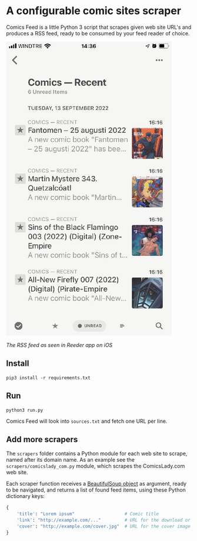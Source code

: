 # A configurable comic sites scraper

Comics Feed is a little Python 3 script that scrapes given web site URL's and produces a RSS feed, ready to be consumed by your feed reader of choice.

![Screenshot](./screenshot.jpg)

_The RSS feed as seen in Reeder app on iOS_

## Install 

```
pip3 install -r requirements.txt
```

## Run

```
python3 run.py
```

Comics Feed will look into `sources.txt` and fetch one URL per line.

## Add more scrapers

The `scrapers` folder contains a Python module for each web site to scrape, named after its domain name. As an example see the `scrapers/comicslady_com.py` module, which scrapes the ComicsLady.com web site.

Each scraper function receives a [BeautifulSoup object][1] as argument, ready to be navigated, and returns a list of found feed items, using these Python dictionary keys:

```python
{
    'title': "Lorem ipsum"                   # Comic title 
    'link': "http://example.com/..."         # URL for the download or detail page
    'cover': "http://example.com/cover.jpg"  # URL for the cover image 
}
```

[1]: https://www.crummy.com/software/BeautifulSoup/bs4/doc/#beautifulsoup